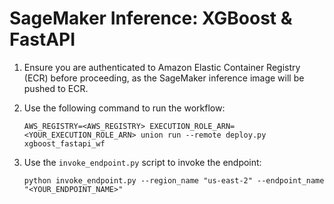 # SageMaker Inference: XGBoost & FastAPI

1. Ensure you are authenticated to Amazon Elastic Container Registry (ECR) before proceeding, as the SageMaker inference image will be pushed to ECR.
2. Use the following command to run the workflow:

   ```
   AWS_REGISTRY=<AWS_REGISTRY> EXECUTION_ROLE_ARN=<YOUR_EXECUTION_ROLE_ARN> union run --remote deploy.py xgboost_fastapi_wf
   ```

3. Use the `invoke_endpoint.py` script to invoke the endpoint:

   ```
   python invoke_endpoint.py --region_name "us-east-2" --endpoint_name "<YOUR_ENDPOINT_NAME>"
   ```
